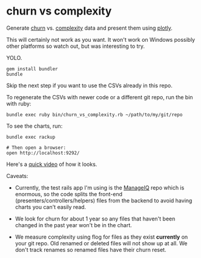# churn vs complexity

Generate [churn](https://github.com/danmayer/churn) vs. [complexity](https://github.com/seattlerb/flog) data and present them using [plotly](https://github.com/plotly/plotly.js).

This will certainly not work as you want.  It won't work on Windows possibly other
platforms so watch out, but was interesting to try.

YOLO.

```
gem install bundler
bundle
```

Skip the next step if you want to use the CSVs already in this repo.

To regenerate the CSVs with newer code or a different git repo, run the bin with ruby:

```
bundle exec ruby bin/churn_vs_complexity.rb ~/path/to/my/git/repo
```

To see the charts, run:

```
bundle exec rackup

# Then open a browser:
open http://localhost:9292/
```

Here's a [quick video](https://youtu.be/d5V3_HLXCW4) of how it looks.

Caveats:

* Currently, the test rails app I'm using is the [ManageIQ](https://github.com/ManageIQ/manageiq) repo which is enormous,
so the code splits the front-end (presenters/controllers/helpers) files from the
backend to avoid having charts you can't easily read.

* We look for churn for about 1 year so any files that haven't been changed in the
past year won't be in the chart.

* We measure complexity using flog for files as they exist **currently** on your git
repo.  Old renamed or deleted files will not show up at all.  We don't track
renames so renamed files have their churn reset.
